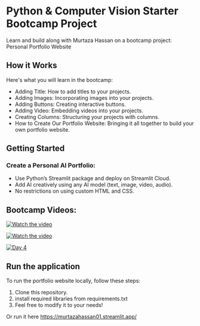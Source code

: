 # Python & Computer Vision Starter Bootcamp Project

Learn and build along with Murtaza Hassan on a bootcamp project: Personal Portfolio Website

## How it Works
Here's what you will learn in the bootcamp: 
-  Adding Title: How to add titles to your projects.
-  Adding Images: Incorporating images into your projects.
-  Adding Buttons: Creating interactive buttons.
-  Adding Video: Embedding videos into your projects.
-  Creating Columns: Structuring your projects with columns.
-  How to Create Our Portfolio Website: Bringing it all together to build your own portfolio website.

## Getting Started
### Create a Personal AI Portfolio:
-  Use Python’s Streamlit package and deploy on Streamlit Cloud.
-  Add AI creatively using any AI model (text, image, video, audio).
-  No restrictions on using custom HTML and CSS.

## Bootcamp Videos:

[![Watch the video](https://img.youtube.com/vi/_2UqdX8dcsU&t=6908s/0.jpg)](https://www.youtube.com/watch?v=_2UqdX8dcsU&t=6908s)

[![Watch the video](https://img.youtube.com/vi/_2UqdX8dcsU&t=6908s/0.jpg)](https://www.youtube.com/watch?v=_2UqdX8dcsU&t=6908s)

[![Day 4](https://img.youtube.com/vi/pe6b095gOSU/0.jpg)](https://www.youtube.com/watch?v=pe6b095gOSU)

## Run the application

To run the portfolio website locally, follow these steps:

1. Clone this repository.
2. install required libraries from requirements.txt
3. Feel free to modify it to your needs!

Or run it here https://murtazahassan01.streamlit.app/
